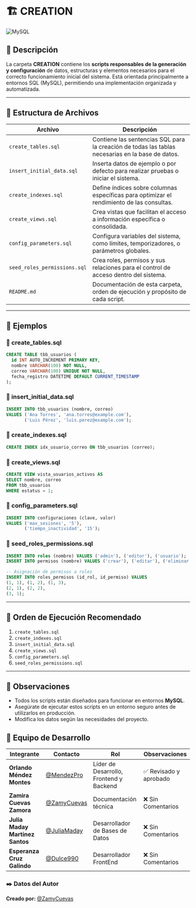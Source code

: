 # 🏗️ CREATION  
![MySQL](https://img.shields.io/badge/MySQL-005C84?style=for-the-badge&logo=mysql&logoColor=white)

## 📌 Descripción  
La carpeta **CREATION** contiene los **scripts responsables de la generación y configuración** de datos, estructuras y elementos necesarios para el correcto funcionamiento inicial del sistema. Está orientada principalmente a entornos SQL (MySQL), permitiendo una implementación organizada y automatizada.

---

## 📁 Estructura de Archivos

| Archivo | Descripción |
|--------|-------------|
| `create_tables.sql` | Contiene las sentencias SQL para la creación de todas las tablas necesarias en la base de datos. |
| `insert_initial_data.sql` | Inserta datos de ejemplo o por defecto para realizar pruebas o iniciar el sistema. |
| `create_indexes.sql` | Define índices sobre columnas específicas para optimizar el rendimiento de las consultas. |
| `create_views.sql` | Crea vistas que facilitan el acceso a información específica o consolidada. |
| `config_parameters.sql` | Configura variables del sistema, como límites, temporizadores, o parámetros globales. |
| `seed_roles_permissions.sql` | Crea roles, permisos y sus relaciones para el control de acceso dentro del sistema. |
| `README.md` | Documentación de esta carpeta, orden de ejecución y propósito de cada script. |

---

## 🧪 Ejemplos

### 🔹 create_tables.sql
```sql
CREATE TABLE tbb_usuarios (
  id INT AUTO_INCREMENT PRIMARY KEY,
  nombre VARCHAR(100) NOT NULL,
  correo VARCHAR(100) UNIQUE NOT NULL,
  fecha_registro DATETIME DEFAULT CURRENT_TIMESTAMP
);
```

### 🔹 insert_initial_data.sql
```sql
INSERT INTO tbb_usuarios (nombre, correo)
VALUES ('Ana Torres', 'ana.torres@example.com'),
       ('Luis Pérez', 'luis.perez@example.com');
```

### 🔹 create_indexes.sql
```sql
CREATE INDEX idx_usuario_correo ON tbb_usuarios (correo);
```

### 🔹 create_views.sql
```sql
CREATE VIEW vista_usuarios_activos AS
SELECT nombre, correo
FROM tbb_usuarios
WHERE estatus = 1;
```

### 🔹 config_parameters.sql
```sql
INSERT INTO configuraciones (clave, valor)
VALUES ('max_sesiones', '5'),
       ('tiempo_inactividad', '15');
```

### 🔹 seed_roles_permissions.sql
```sql
INSERT INTO roles (nombre) VALUES ('admin'), ('editor'), ('usuario');
INSERT INTO permisos (nombre) VALUES ('crear'), ('editar'), ('eliminar');

-- Asignación de permisos a roles
INSERT INTO roles_permisos (id_rol, id_permiso) VALUES
(1, 1), (1, 2), (1, 3),
(2, 1), (2, 2),
(3, 1);
```

---

## 📌 Orden de Ejecución Recomendado

1. `create_tables.sql`
2. `create_indexes.sql`
3. `insert_initial_data.sql`
4. `create_views.sql`
5. `config_parameters.sql`
6. `seed_roles_permissions.sql`

---

## 📎 Observaciones

- Todos los scripts están diseñados para funcionar en entornos **MySQL**.
- Asegúrate de ejecutar estos scripts en un entorno seguro antes de utilizarlos en producción.
- Modifica los datos según las necesidades del proyecto.

## 👥 Equipo de Desarrollo  

| Integrante | Contacto | Rol | Observaciones |
|------------|----------|----------------------------|------------------|
| **Orlando Méndez Montes** | [@MendezPro](https://github.com/MendezPro) | Líder de Desarrollo, Frontend y Backend | ✅ Revisado y aprobado |
| **Zamira Cuevas Zamora** | [@ZamyCuevas](https://github.com/ZamyCuevas) | Documentación técnica | ❌ Sin Comentarios |
| **Julia Maday Martinez Santos** | [@JuliaMaday](https://github.com/JuliaMaday) | Desarrollador de Bases de Datos | ❌ Sin Comentarios |
| **Esperanza Cruz Galindo** | [@Dulce990](https://github.com/Dulce990) | Desarrollador FrontEnd | ❌ Sin Comentarios |

### ✒️ **Datos del Autor**

**Creado por:** [@ZamyCuevas](https://github.com/ZamyCuevas)
